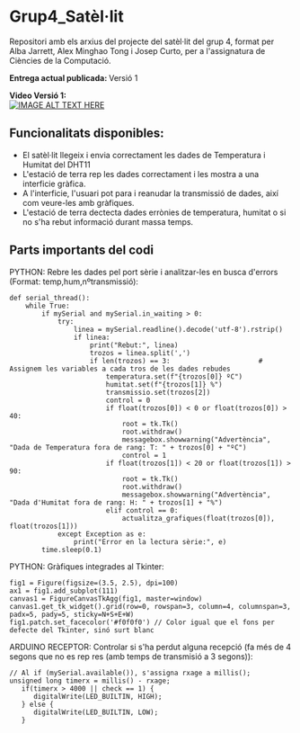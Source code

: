 # Grup4_Satèl·lit
Repositori amb els arxius del projecte del satèl·lit del grup 4, format per Alba Jarrett, Alex Minghao Tong i Josep Curto, per a l'assignatura de Ciències de la Computació.


 <b> Entrega actual publicada:  </b> Versió 1

 <b> Video Versió 1:  </b> <br> 
 [![IMAGE ALT TEXT HERE](https://img.youtube.com/vi/KC8rA3bHNaE/0.jpg)](https://www.youtube.com/watch?v=KC8rA3bHNaE)

 Funcionalitats disponibles:
 - 
   - El satèl·lit llegeix i envia correctament les dades de Temperatura i Humitat del DHT11
   - L'estació de terra rep les dades correctament i les mostra a una interficie gràfica.
   - A l'interficie, l'usuari pot para i reanudar la transmissió de dades, així com veure-les amb gràfiques.
   - L'estació de terra dectecta dades errònies de temperatura, humitat o si no s'ha rebut informació durant massa temps.

Parts importants del codi
- 

PYTHON: Rebre les dades pel port sèrie i analitzar-les en busca d'errors (Format: temp,hum,nºtransmissió):
```
def serial_thread():
    while True:
        if mySerial and mySerial.in_waiting > 0:
            try:
                linea = mySerial.readline().decode('utf-8').rstrip()
                if linea:
                    print("Rebut:", linea)
                    trozos = linea.split(',')
                    if len(trozos) == 3:                      # Assignem les variables a cada tros de les dades rebudes
                        temperatura.set(f"{trozos[0]} ºC")
                        humitat.set(f"{trozos[1]} %")
                        transmissio.set(trozos[2])
                        control = 0
                        if float(trozos[0]) < 0 or float(trozos[0]) > 40:
                            root = tk.Tk()
                            root.withdraw()
                            messagebox.showwarning("Advertència", "Dada de Temperatura fora de rang: T: " + trozos[0] + "ºC")
                            control = 1
                        if float(trozos[1]) < 20 or float(trozos[1]) > 90:
                            root = tk.Tk()
                            root.withdraw()
                            messagebox.showwarning("Advertència", "Dada d'Humitat fora de rang: H: " + trozos[1] + "%")  
                        elif control == 0:
                            actualitza_grafiques(float(trozos[0]), float(trozos[1]))
            except Exception as e:
                print("Error en la lectura sèrie:", e)
        time.sleep(0.1)
```
PYTHON: Gràfiques integrades al Tkinter:
```
fig1 = Figure(figsize=(3.5, 2.5), dpi=100)
ax1 = fig1.add_subplot(111)
canvas1 = FigureCanvasTkAgg(fig1, master=window)
canvas1.get_tk_widget().grid(row=0, rowspan=3, column=4, columnspan=3, padx=5, pady=5, sticky=N+S+E+W)
fig1.patch.set_facecolor('#f0f0f0') // Color igual que el fons per defecte del Tkinter, sinó surt blanc
```
ARDUINO RECEPTOR: Controlar si s'ha perdut alguna recepció (fa més de 4 segons que no es rep res (amb temps de transmisió a 3 segons)):
```
// Al if (mySerial.available()), s'assigna rxage a millis();
unsigned long timerx = millis() - rxage;
   if(timerx > 4000 || check == 1) {
      digitalWrite(LED_BUILTIN, HIGH);
   } else {
      digitalWrite(LED_BUILTIN, LOW);
   }
```
